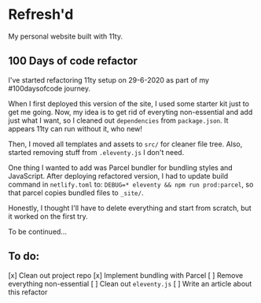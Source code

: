 # Refresh'd

My personal website built with 11ty.

## 100 Days of code refactor

I've started refactoring 11ty setup on 29-6-2020 as part of my #100daysofcode journey.

When I first deployed this version of the site, I used some starter kit just to get me going. Now, my idea is to
get rid of everyting non-essential and add just what I want, so I cleaned out `dependencies` from `package.json`.
It appears 11ty can run without it, who new!

Then, I moved all templates and assets to `src/` for cleaner file tree. Also, started removing stuff from `.eleventy.js`
I don't need.

One thing I wanted to add was Parcel bundler for bundling styles and JavaScript. After deploying refactored version,
I had to update build command in `netlify.toml` to: `DEBUG=* eleventy && npm run prod:parcel`, so that parcel copies
bundled files to `_site/`.

Honestly, I thought I'll have to delete everything and start from scratch, but it worked on the first try.

To be continued...

## To do:

[x] Clean out project repo
[x] Implement bundling with Parcel
[ ] Remove everything non-essential
[ ] Clean out `eleventy.js`
[ ] Write an article about this refactor
